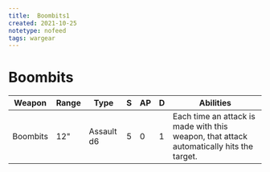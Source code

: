 ```yaml
---
title:  Boombits1
created: 2021-10-25
notetype: nofeed
tags: wargear
---
```


# Boombits

| Weapon   | Range | Type       | S   | AP  | D   | Abilities                                                                                |
| -------- | ----- | ---------- | --- | --- | --- | ---------------------------------------------------------------------------------------- |
| Boombits | 12"   | Assault d6 | 5   | 0   | 1   | Each time an attack is made with this weapon, that attack automatically hits the target. |